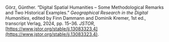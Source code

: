 Görz, Günther. “Digital Spatial Humanities – Some Methodological Remarks and Two Historical Examples.” _Geographical Research in the Digital Humanities_, edited by Finn Dammann and Dominik Kremer, 1st ed., transcript Verlag, 2024, pp. 15–36. _JSTOR_, [https://www.jstor.org/stable/jj.13083323.4](https://www.jstor.org/stable/jj.13083323.4).